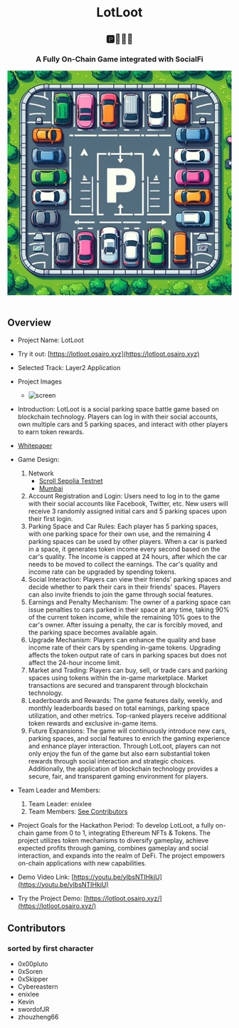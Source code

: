 <div align="center">
<h1>LotLoot</h1>
<h2>🅿️🚗🚕🚙</h2>
<h3>A Fully On-Chain Game integrated with SocialFi</h3>
<img src="./assets/image1.jpg" width="900">
</div>
<br/>

## Overview

- Project Name: LotLoot
- Try it out: [https://lotloot.osairo.xyz](https://lotloot.osairo.xyz)
- Selected Track: Layer2 Application
- Project Images
  - ![screen](https://lotloot.osairo.xyz/screen.jpg)
- Introduction: LotLoot is a social parking space battle game based on blockchain technology. Players can log in with their social accounts, own multiple cars and 5 parking spaces, and interact with other players to earn token rewards.
- [Whitepaper](./design/litepaper.md)
- Game Design:
  1. Network
     - [Scroll Sepolia Testnet](https://www.ankr.com/rpc/scroll/scroll_sepolia_testnet/)
     - [Mumbai](wss://polygon-mumbai-bor.publicnode.com)
  2. Account Registration and Login:
     Users need to log in to the game with their social accounts like Facebook, Twitter, etc. New users will receive 3 randomly assigned initial cars and 5 parking spaces upon their first login.
  3. Parking Space and Car Rules:
     Each player has 5 parking spaces, with one parking space for their own use, and the remaining 4 parking spaces can be used by other players. When a car is parked in a space, it generates token income every second based on the car's quality. The income is capped at 24 hours, after which the car needs to be moved to collect the earnings. The car's quality and income rate can be upgraded by spending tokens.
  4. Social Interaction:
     Players can view their friends' parking spaces and decide whether to park their cars in their friends' spaces. Players can also invite friends to join the game through social features.
  5. Earnings and Penalty Mechanism:
     The owner of a parking space can issue penalties to cars parked in their space at any time, taking 90% of the current token income, while the remaining 10% goes to the car's owner. After issuing a penalty, the car is forcibly moved, and the parking space becomes available again.
  6. Upgrade Mechanism:
     Players can enhance the quality and base income rate of their cars by spending in-game tokens. Upgrading affects the token output rate of cars in parking spaces but does not affect the 24-hour income limit.
  7. Market and Trading:
     Players can buy, sell, or trade cars and parking spaces using tokens within the in-game marketplace. Market transactions are secured and transparent through blockchain technology.
  8. Leaderboards and Rewards:
     The game features daily, weekly, and monthly leaderboards based on total earnings, parking space utilization, and other metrics. Top-ranked players receive additional token rewards and exclusive in-game items.
  9. Future Expansions:
     The game will continuously introduce new cars, parking spaces, and social features to enrich the gaming experience and enhance player interaction. Through LotLoot, players can not only enjoy the fun of the game but also earn substantial token rewards through social interaction and strategic choices. Additionally, the application of blockchain technology provides a secure, fair, and transparent gaming environment for players.

- Team Leader and Members:

  1. Team Leader: enixlee
  2. Team Members: [See Contributors](#Contributors)

- Project Goals for the Hackathon Period: To develop LotLoot, a fully on-chain game from 0 to 1, integrating Ethereum NFTs & Tokens. The project utilizes token mechanisms to diversify gameplay, achieve expected profits through gaming, combines gameplay and social interaction, and expands into the realm of DeFi. The project empowers on-chain applications with new capabilities.

- Demo Video Link: [https://youtu.be/yIbsNTIHkjU](https://youtu.be/yIbsNTIHkjU)
- Try the Project Demo: [https://lotloot.osairo.xyz/](https://lotloot.osairo.xyz/)

## Contributors

### sorted by first character

- 0x00pluto
- 0xSoren
- 0xSkipper
- Cybereastern
- enixlee
- Kevin
- swordofJR
- zhouzheng66
